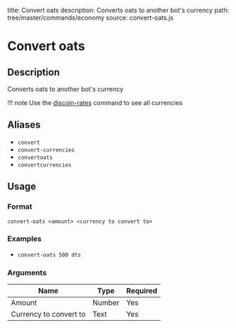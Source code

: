 title: Convert oats
description: Converts oats to another bot's currency
path: tree/master/commands/economy
source: convert-oats.js

# Convert oats

## Description

Converts oats to another bot's currency

!!! note
    Use the [discoin-rates](/commands/economy/discoin-rates) command to see all currencies

## Aliases

* `convert`
* `convert-currencies`
* `convertoats`
* `convertcurrencies`

## Usage

### Format

`convert-oats <amount> <currency to convert to>`

### Examples

* `convert-oats 500 dts`

### Arguments

| Name                   | Type   | Required |
|------------------------|--------|----------|
| Amount                 | Number | Yes      |
| Currency to convert to | Text   | Yes      |
